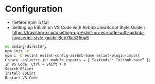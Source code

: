 # Configuration
* meteor npm install
* Setting up ESLint on VS Code with Airbnb JavaScript Style Guide : https://travishorn.com/setting-up-eslint-on-vs-code-with-airbnb-javascript-style-guide-6eb78a535ba6
```bash
cd coding-directory
npm init -y
npm i -D eslint eslint-config-airbnb-base eslint-plugin-import
Create .eslintrc.js: module.exports = { “extends”: “airbnb-base” };
In VS Code, Ctrl + Shift + X
Search ESLint
Install ESLint
Restart VS Code
``` 
